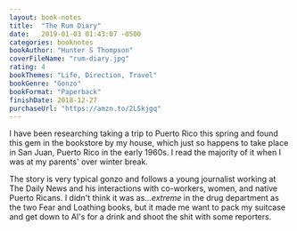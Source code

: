 ```yaml
---
layout: book-notes
title:  "The Rum Diary"
date:   2019-01-03 01:43:07 -0500
categories: booknotes
bookAuthor: "Hunter S Thompson"
coverFileName: "rum-diary.jpg"
rating: 4
bookThemes: "Life, Direction, Travel"
bookGenre: "Gonzo"
bookFormat: "Paperback"
finishDate: 2018-12-27
purchaseUrl: "https://amzn.to/2LSkjgq"
---
```


<!-- ![The Rum Diary - Hunter S Thompson]({{site.url}}/assets/img/rum-diary.jpg) -->

I have been researching taking a trip to Puerto Rico this spring and found this gem in the bookstore by my house, which just so happens to take place in San Juan, Puerto Rico in the early 1960s. I read the majority of it when I was at my parents' over winter break.

The story is very typical gonzo and follows a young journalist working at The Daily News and his interactions with co-workers, women, and native Puerto Ricans. I didn't think it was as..._extreme_ in the drug department as the two Fear and Loathing books, but it made me want to pack my suitcase and get down to Al's for a drink and shoot the shit with some reporters.